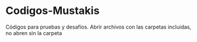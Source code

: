 # Codigos-Mustakis
Códigos para pruebas y desafíos. Abrir archivos con las carpetas incluidas, no abren sin la carpeta
